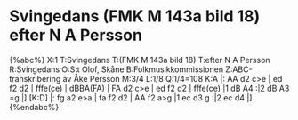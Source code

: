 # Svingedans (FMK M 143a bild 18) efter N A Persson

{%abc%}
X:1
T:Svingedans
T:(FMK M 143a bild 18)
T:efter N A Persson
R:Svingedans
O:S:t Olof, Skåne
B:Folkmusikkommissionen
Z:ABC-transkribering av Åke Persson
M:3/4
L:1/8
Q:1/4=108
K:A
|: AA d2 c>e | ed f2 d2 | fffe(ce) | dBBA(FA) | 
FA d2 c>e | ed f2 d2 | fffe(ce) |1 dB A4 :|2 dB A3 =g |]
[K:D] |: fg a2 e>a | fa f2 d2 | AA f2 a>g |1 ec d3 g :|2 ec d4 |]
{%endabc%}


